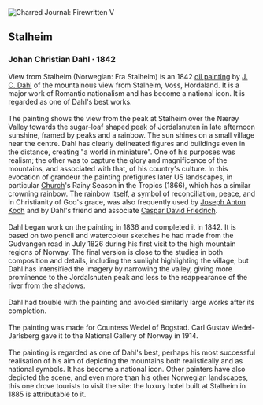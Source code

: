 <div class="artwork-of-the-day">
  <div class="container">
    <div class="img-wrapper">
      <img
        src="https://uploads8.wikiart.org/00366/images/johan-christian-dahl/egmg1hmxsaadhx.jpg!Large.jpg"
        alt="Charred Journal: Firewritten V" />
    </div>
    <div class="artwork-detail">
      <div class="artwork-origin"> 
        <h2 class="artwork-name">Stalheim</h2>
        <h3 class="artist">
          Johan Christian Dahl
                    ·  1842
        </h3>
      </div>
      <p class="description">
        <span class="artwork-description-text ng-binding" ng-bind-html="viewModel.ArtworkOfTheDay.Description | unsafe">View from Stalheim (Norwegian: Fra Stalheim) is an 1842 <a target="_blank" href="/en/paintings-by-media/oil-on-sacking">oil painting</a> by <a target="_blank" href="/en/johan-christian-dahl">J. C. Dahl</a> of the mountainous view from Stalheim, Voss, Hordaland. It is a major work of Romantic nationalism and has become a national icon. It is regarded as one of Dahl's best works.
<br>
<br>The painting shows the view from the peak at Stalheim over the Nærøy Valley towards the sugar-loaf shaped peak of Jordalsnuten in late afternoon sunshine, framed by peaks and a rainbow. The sun shines on a small village near the centre. Dahl has clearly delineated figures and buildings even in the distance, creating "a world in miniature". One of his purposes was realism; the other was to capture the glory and magnificence of the mountains, and associated with that, of his country's culture. In this evocation of grandeur the painting prefigures later US landscapes, in particular <a target="_blank" href="/en/frederic-edwin-church">Church</a>'s Rainy Season in the Tropics (1866), which has a similar crowning rainbow. The rainbow itself, a symbol of reconciliation, peace, and in Christianity of God's grace, was also frequently used by <a target="_blank" href="/en/joseph-anton-koch">Joseph Anton Koch</a> and by Dahl's friend and associate <a target="_blank" href="/en/caspar-david-friedrich">Caspar David Friedrich</a>.
<br>
<br>Dahl began work on the painting in 1836 and completed it in 1842. It is based on two pencil and watercolour sketches he had made from the Gudvangen road in July 1826 during his first visit to the high mountain regions of Norway. The final version is close to the studies in both composition and details, including the sunlight highlighting the village; but Dahl has intensified the imagery by narrowing the valley, giving more prominence to the Jordalsnuten peak and less to the reappearance of the river from the shadows.
<br>
<br>Dahl had trouble with the painting and avoided similarly large works after its completion.
<br>
<br>The painting was made for Countess Wedel of Bogstad. Carl Gustav Wedel-Jarlsberg gave it to the National Gallery of Norway in 1914.
<br>
<br>The painting is regarded as one of Dahl's best, perhaps his most successful realisation of his aim of depicting the mountains both realistically and as national symbols. It has become a national icon. Other painters have also depicted the scene, and even more than his other Norwegian landscapes, this one drove tourists to visit the site: the luxury hotel built at Stalheim in 1885 is attributable to it.</span>
                        <div class="text-shadow-container" ng-show="showShadow" style=""></div>
      </p>
    </div>
  </div>

</div>
